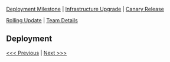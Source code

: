 [Deployment Milestone](../README.md) | [Infrastructure Upgrade](/infrastructure-upgrade/infra-upgrade.md) | [Canary Release](/canary-release/can-rel.md)

[Rolling Update](/rolling-update/rol-update.md) | [Team Details](../Team.md)

Deployment
----------------------------------

[<<< Previous](../README.md) | [Next >>>](/infrastructure-upgrade/infra-upgrade.md)